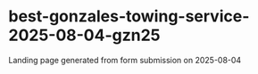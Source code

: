 # best-gonzales-towing-service-2025-08-04-gzn25
Landing page generated from form submission on 2025-08-04
